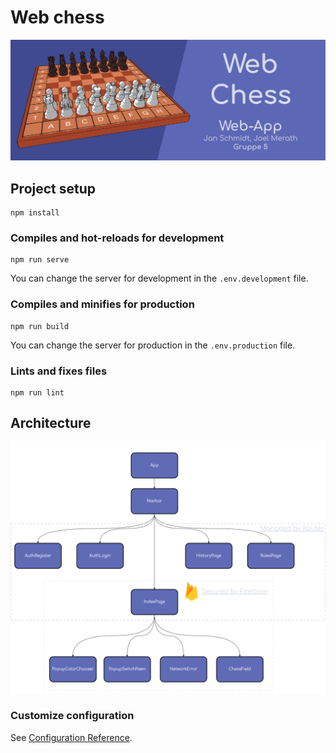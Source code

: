# Web chess

![Title](/ChessIcon.png)

## Project setup
```
npm install
```

### Compiles and hot-reloads for development
```
npm run serve
```
You can change the server for development in the `.env.development` file.

### Compiles and minifies for production
```
npm run build
```
You can change the server for production in the `.env.production` file.


### Lints and fixes files
```
npm run lint
```

## Architecture

![Architecture](/ArchitectureWebApp.png)

### Customize configuration
See [Configuration Reference](https://cli.vuejs.org/config/).
